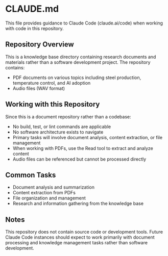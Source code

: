 # CLAUDE.md

This file provides guidance to Claude Code (claude.ai/code) when working with code in this repository.

## Repository Overview

This is a knowledge base directory containing research documents and materials rather than a software development project. The repository contains:

- PDF documents on various topics including steel production, temperature control, and AI adoption
- Audio files (WAV format)

## Working with this Repository

Since this is a document repository rather than a codebase:

- No build, test, or lint commands are applicable
- No software architecture exists to navigate
- Primary tasks will involve document analysis, content extraction, or file management
- When working with PDFs, use the Read tool to extract and analyze content
- Audio files can be referenced but cannot be processed directly

## Common Tasks

- Document analysis and summarization
- Content extraction from PDFs
- File organization and management
- Research and information gathering from the knowledge base

## Notes

This repository does not contain source code or development tools. Future Claude Code instances should expect to work primarily with document processing and knowledge management tasks rather than software development.